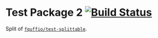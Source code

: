 # Test Package 2 [![Build Status](https://travis-ci.org/fquffio/test-package2.svg?branch=master)](https://travis-ci.org/fquffio/test-package2)

Split of [`fquffio/test-splittable`](https://github.com/fquffio/test-splittable).
